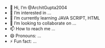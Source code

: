 - 👋 Hi, I’m @ArchitGupta2004
- 👀 I’m interested in ...
- 🌱 I’m currently learning JAVA SCRIPT, HTML
- 💞️ I’m looking to collaborate on ...
- 📫 How to reach me ...
- 😄 Pronouns: ...
- ⚡ Fun fact: ...

<!---
ArchitGupta2004/ArchitGupta2004 is a ✨ special ✨ repository because its `README.md` (this file) appears on your GitHub profile.
You can click the Preview link to take a look at your changes.
--->

